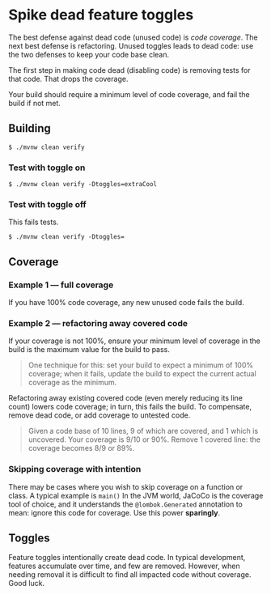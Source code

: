 # Spike dead feature toggles

The best defense against dead code (unused code) is _code coverage_. The next
best defense is refactoring. Unused toggles leads to dead code: use the two
defenses to keep your code base clean.

The first step in making code dead (disabling code) is removing tests for that
code. That drops the coverage.

Your build should require a minimum level of code coverage, and fail the build
if not met.

## Building

```
$ ./mvnw clean verify
```

### Test with toggle on

```
$ ./mvnw clean verify -Dtoggles=extraCool 
```

### Test with toggle off

This fails tests.

```
$ ./mvnw clean verify -Dtoggles=
```

## Coverage

### Example 1 &mdash; full coverage

If you have 100% code coverage, any new unused code fails the build.

### Example 2 &mdash; refactoring away covered code

If your coverage is not 100%, ensure your minimum level of coverage in the
build is the maximum value for the build to pass.

> One technique for this: set your build to expect a minimum of 100% coverage;
> when it fails, update the build to expect the current actual coverage as the
> minimum.

Refactoring away existing covered code (even merely reducing its line count)
lowers code coverage; in turn, this fails the build. To compensate, remove
dead code, or add coverage to untested code.

> Given a code base of 10 lines, 9 of which are covered, and 1 which is
> uncovered. Your coverage is 9/10 or 90%. Remove 1 covered line: the coverage
> becomes 8/9 or 89%.

### Skipping coverage with intention

There may be cases where you wish to skip coverage on a function or class. A
typical example is `main()`  In the JVM world, JaCoCo is the coverage tool of
choice, and it understands the `@lombok.Generated` annotation to mean: ignore
this code for coverage. Use this power **sparingly**.

## Toggles

Feature toggles intentionally create dead code. In typical development,
features accumulate over time, and few are removed. However, when needing
removal it is difficult to find all impacted code without coverage. Good luck.
